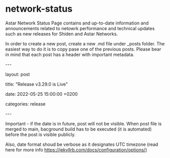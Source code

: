# network-status
Astar Network Status Page contains and up-to-date information and announcements related to netowrk performance and technical updates such as new releases for Shiden and Astar Networks.

In order to create a new post, create a new .md file under \_posts folder. The easiest way to do it is to copy pase one of the previous posts. Please bear in mind that each post has a header with important metadata.

\---

layout: post

title:  "Release v3.29.0 is Live"

date:   2022-05-25 15:00:00 +0200

categories: release

\---


Important - if the date is in future, post will not be visible. When post file is merged to main, bacground build has to be executed (it is automated) before the post is visible publicly.

Also, date format shoud be verbose as it designates UTC timezone (read here for more info [https://jekyllrb.com/docs/configuration/options/)](https://mehmandarov.com/jekyll-content-on-time/)

